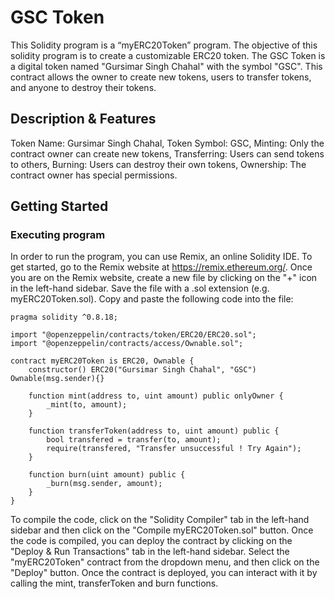 # GSC Token
This Solidity program is a “myERC20Token” program. The objective of this solidity program is to create a customizable ERC20 token. The GSC Token is a digital token named "Gursimar Singh Chahal" with the symbol "GSC". This contract allows the owner to create new tokens, users to transfer tokens, and anyone to destroy their tokens.
## Description & Features
Token Name: Gursimar Singh Chahal,
Token Symbol: GSC,
Minting: Only the contract owner can create new tokens,
Transferring: Users can send tokens to others,
Burning: Users can destroy their own tokens,
Ownership: The contract owner has special permissions.
## Getting Started
### Executing program
In order to run the program, you can use Remix, an online Solidity IDE. To get started, go to the Remix website at https://remix.ethereum.org/. Once you are on the Remix website, create a new file by clicking on the "+" icon in the left-hand sidebar. Save the file with a .sol extension (e.g. myERC20Token.sol). Copy and paste the following code into the file:
```
pragma solidity ^0.8.18;

import "@openzeppelin/contracts/token/ERC20/ERC20.sol";
import "@openzeppelin/contracts/access/Ownable.sol";

contract myERC20Token is ERC20, Ownable {
    constructor() ERC20("Gursimar Singh Chahal", "GSC") Ownable(msg.sender){}

    function mint(address to, uint amount) public onlyOwner {
        _mint(to, amount);
    }

    function transferToken(address to, uint amount) public {
        bool transfered = transfer(to, amount);
        require(transfered, "Transfer unsuccessful ! Try Again");
    }

    function burn(uint amount) public {
        _burn(msg.sender, amount);
    }
}
```
To compile the code, click on the "Solidity Compiler" tab in the left-hand sidebar and then click on the "Compile myERC20Token.sol" button. Once the code is compiled, you can deploy the contract by clicking on the "Deploy & Run Transactions" tab in the left-hand sidebar. Select the "myERC20Token" contract from the dropdown menu, and then click on the "Deploy" button. Once the contract is deployed, you can interact with it by calling the mint, transferToken and burn functions.

